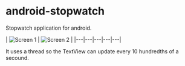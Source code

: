 android-stopwatch
=================

Stopwatch application for android. 

| ![Screen 1](http://i.imgur.com/5fbqfKl.png)  | ![Screen 2](http://i.imgur.com/gWFkrWG.png)  | 
|---|---|---|---|---|

It uses a thread so the TextView can update every 10 hundredths of a secound.
